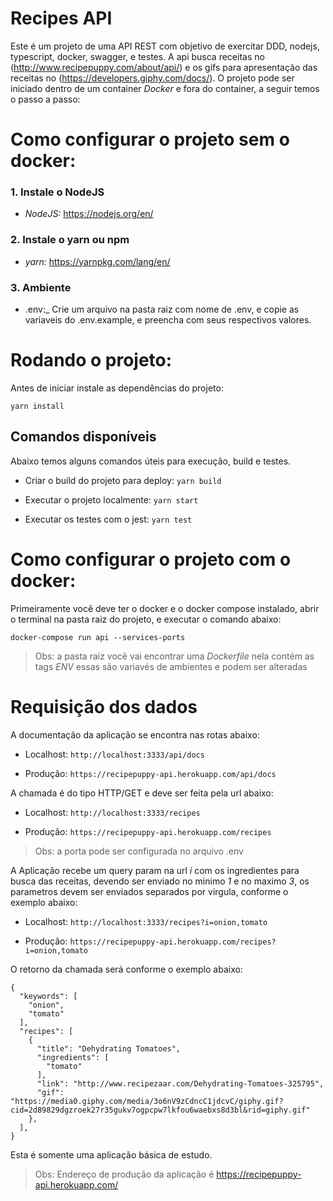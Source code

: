 # Recipes API

Este é um projeto de uma API REST com objetivo de exercitar DDD, nodejs, typescript, docker, swagger, e testes.
A api busca receitas no (http://www.recipepuppy.com/about/api/) e os gifs para apresentação das receitas no (https://developers.giphy.com/docs/).
O projeto pode ser iniciado dentro de um container _Docker_ e fora do container, a seguir temos o passo a passo:

# Como configurar o projeto sem o docker:

### 1. Instale o NodeJS

- _NodeJS:_ https://nodejs.org/en/

### 2. Instale o yarn ou npm

- _yarn:_ https://yarnpkg.com/lang/en/

### 3. Ambiente

- .env:_ Crie um arquivo na pasta raiz com nome de .env, e copie as variaveis do .env.example, e preencha com seus respectivos valores.

# Rodando o projeto:

Antes de iniciar instale as dependências do projeto:

`yarn install`

## Comandos disponíveis

Abaixo temos alguns comandos úteis para execução, build e testes.

- Criar o build do projeto para deploy:
  `yarn build`

* Executar o projeto localmente:
  `yarn start`

- Executar os testes com o jest:
  `yarn test`

# Como configurar o projeto com o docker:

Primeiramente você deve ter o docker e o docker compose instalado, abrir o terminal na pasta raiz do projeto, e executar o comando abaixo:

  `docker-compose run api --services-ports`

> Obs: a pasta raiz você vai encontrar uma _Dockerfile_ nela contém as tags _ENV_ essas são variavés de ambientes e podem ser alteradas

# Requisição dos dados

A documentação da aplicação se encontra nas rotas abaixo:

- Localhost:
  `http://localhost:3333/api/docs`

* Produção:
  `https://recipepuppy-api.herokuapp.com/api/docs`

A chamada é do tipo HTTP/GET e deve ser feita pela url abaixo:

- Localhost:
  `http://localhost:3333/recipes`

* Produção:
  `https://recipepuppy-api.herokuapp.com/recipes`

> Obs: a porta pode ser configurada no arquivo .env

A Aplicação recebe um query param na url _i_ com os ingredientes para busca das receitas, devendo ser enviado no minimo _1_ e no maximo _3_, os parametros devem ser enviados separados por virgula, conforme o exemplo abaixo:

- Localhost:
  `http://localhost:3333/recipes?i=onion,tomato`

* Produção:
  `https://recipepuppy-api.herokuapp.com/recipes?i=onion,tomato`

O retorno da chamada será conforme o exemplo abaixo:

```
{
  "keywords": [
    "onion",
    "tomato"
  ],
  "recipes": [
    {
      "title": "Dehydrating Tomatoes",
      "ingredients": [
        "tomato"
      ],
      "link": "http://www.recipezaar.com/Dehydrating-Tomatoes-325795",
      "gif": "https://media0.giphy.com/media/3o6nV9zCdncC1jdcvC/giphy.gif?cid=2d89829dgzroek27r35gukv7ogpcpw7lkfou6waebxs8d3bl&rid=giphy.gif"
    },
  ],    
}
```
Esta é somente uma aplicação básica de estudo.

> Obs: Endereço de produção da aplicação é https://recipepuppy-api.herokuapp.com/